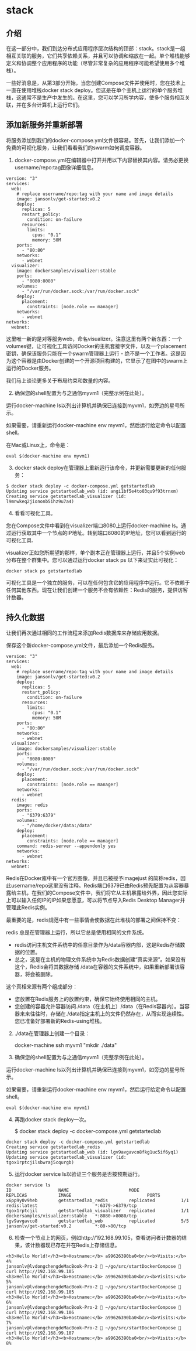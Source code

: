 # stack

## 介绍
在这一部分中，我们到达分布式应用程序层次结构的顶部：stack。stack是一组相互关联的服务，它们共享依赖关系，并且可以协调和缩放在一起。单个堆栈能够定义和协调整个应用程序的功能（尽管非常复杂的应用程序可能希望使用多个堆栈）。

一些好消息是，从第3部分开始，当您创建Compose文件并使用时，您在技术上一直在使用堆栈docker stack deploy。但这是在单个主机上运行的单个服务堆栈，这通常不是生产中发生的。在这里，您可以学习所学内容，使多个服务相互关联，并在多台计算机上运行它们。

## 添加新服务并重新部署
将服务添加到我们的docker-compose.yml文件很容易。首先，让我们添加一个免费的可视化服务，让我们看看我们的swarm如何调度容器。

1. docker-compose.yml在编辑器中打开并用以下内容替换其内容。请务必更换username/repo:tag图像详细信息。
```
version: "3"
services:
  web:
    # replace username/repo:tag with your name and image details
    image: jansonlv/get-started:v0.2
    deploy:
      replicas: 5
      restart_policy:
        condition: on-failure
      resources:
        limits:
          cpus: "0.1"
          memory: 50M
    ports:
      - "80:80"
    networks:
      - webnet
  visualizer:
    image: dockersamples/visualizer:stable
    ports:
      - "8080:8080"
    volumes:
      - "/var/run/docker.sock:/var/run/docker.sock"
    deploy:
      placement:
        constraints: [node.role == manager]
    networks:
      - webnet
networks:
  webnet:
```
这里唯一新的是对等服务web，命名visualizer。注意这里有两个新东西：一个volumes键，让可视化工具访问Docker的主机套接字文件，以及一个placement密钥，确保该服务只能在一个swarm管理器上运行 - 绝不是一个工作者。这是因为这个容器是由Docker创建的一个开源项目构建的，它显示了在图中的swarm上运行的Docker服务。

我们马上谈论更多关于布局约束和数量的内容。

2. 确保您的shell配置为与之通信myvm1（完整示例在此处）。

运行docker-machine ls以列出计算机并确保已连接到myvm1，如旁边的星号所示。

如果需要，请重新运行docker-machine env myvm1，然后运行给定命令以配置shell。

在Mac或Linux上，命令是：

    eval $(docker-machine env myvm1)

3. docker stack deploy在管理器上重新运行该命令，并更新需要更新的任何服务：
```
$ docker stack deploy -c docker-compose.yml getstartedlab
Updating service getstartedlab_web (id: angi1bf5e4to03qu9f93trnxm)
Creating service getstartedlab_visualizer (id: l9mnwkeq2jiononb5ihz9u7a4)
```

4. 看看可视化工具。

您在Compose文件中看到在visualizer端口8080上运行docker-machine ls。通过运行获取其中一个节点的IP地址。转到端口8080的IP地址，您可以看到运行的可视化工具.

visualizer正如您所期望的那样，单个副本正在管理器上运行，并且5个实例web分布在整个群集中。您可以通过运行docker stack ps <stack>以下来证实此可视化：

    docker stack ps getstartedlab
可视化工具是一个独立的服务，可以在任何包含它的应用程序中运行。它不依赖于任何其他东西。现在让我们创建一个服务不会有依赖性：Redis的服务，提供访客计数器。

## 持久化数据
让我们再次通过相同的工作流程来添加Redis数据库来存储应用数据。

保存这个新docker-compose.yml文件，最后添加一个Redis服务。
```
version: "3"
services:
  web:
    # replace username/repo:tag with your name and image details
    image: jansonlv/get-started:v0.2
    deploy:
      replicas: 5
      restart_policy:
        condition: on-failure
      resources:
        limits:
          cpus: "0.1"
          memory: 50M
    ports:
      - "80:80"
    networks:
      - webnet
  visualizer:
    image: dockersamples/visualizer:stable
    ports:
      - "8080:8080"
    volumes:
      - "/var/run/docker.sock:/var/run/docker.sock"
    deploy:
      placement:
        constraints: [node.role == manager]
    networks:
      - webnet
  redis:
    image: redis
    ports:
      - "6379:6379"
    volumes:
      - "/home/docker/data:/data"
    deploy:
      placement:
        constraints: [node.role == manager]
    command: redis-server --appendonly yes
    networks:
      - webnet
networks:
  webnet:

```
Redis在Docker库中有一个官方图像，并且已被授予imagejust 的简称redis，因此username/repo这里没有注释。Redis端口6379已由Redis预先配置为从容器暴露给主机，在我们的Compose文件中，我们将它从主机暴露给外界，因此您实际上可以输入任何IP的IP如果您愿意，可以将节点导入Redis Desktop Manager并管理此Redis实例。

最重要的是，redis规范中有一些事情会使数据在此堆栈的部署之间保持不变：

redis 总是在管理器上运行，所以它总是使用相同的文件系统。
* redis访问主机文件系统中的任意目录作为/data容器内部，这是Redis存储数据的位置。
* 总之，这是在主机的物理文件系统中为Redis数据创建“真实来源”。如果没有这个，Redis会将其数据存储 /data在容器的文件系统中，如果重新部署该容器，将会被删除。

这个真相来源有两个组成部分：

* 您放置在Redis服务上的放置约束，确保它始终使用相同的主机。
* 您创建的容器允许容器访问./data（在主机上）/data（在Redis容器内）。当容器来来往往时，存储在./data指定主机上的文件仍然存在，从而实现连续性。
您已准备好部署新的Redis-using堆栈。

2. ./data在管理器上创建一个目录：

    docker-machine ssh myvm1 "mkdir ./data"
3. 确保您的shell配置为与之通信myvm1（完整示例在此处）。

运行docker-machine ls以列出计算机并确保已连接到myvm1，如旁边的星号所示。

如果需要，请重新运行docker-machine env myvm1，然后运行给定命令以配置shell。

    eval $(docker-machine env myvm1)

4. 再跑docker stack deploy一次。

    $ docker stack deploy -c docker-compose.yml getstartedlab
```
docker stack deploy -c docker-compose.yml getstartedlab
Creating service getstartedlab_redis
Updating service getstartedlab_web (id: lgv9avgavco8fkg1uc5if6yq1)
Updating service getstartedlab_visualizer (id: tgox1rptcjilsbwraj5cqurgb)
```

5. 运行docker service ls以验证三个服务是否按预期运行。
```
docker service ls
ID                  NAME                       MODE                REPLICAS            IMAGE                             PORTS
x6pp9y0v9heb        getstartedlab_redis        replicated          1/1                 redis:latest                      *:6379->6379/tcp
tgox1rptcjil        getstartedlab_visualizer   replicated          1/1                 dockersamples/visualizer:stable   *:8080->8080/tcp
lgv9avgavco8        getstartedlab_web          replicated          5/5                 jansonlv/get-started:v0.2         *:80->80/tcp
```

6. 检查一个节点上的网页，例如http://192.168.99.105，查看访问者计数器的结果，该计数器现已存在并在Redis上存储信息。
```
<h3>Hello World!</h3><b>Hostname:</b> a99626390ba0<br/><b>Visits:</b> 4%                                                                                                       jansonlv@lvdongchengdeMacBook-Pro-2  ~/go/src/startDockerCompose  curl http://192.168.99.105
<h3>Hello World!</h3><b>Hostname:</b> a99626390ba0<br/><b>Visits:</b> 5%                                                                                                       jansonlv@lvdongchengdeMacBook-Pro-2  ~/go/src/startDockerCompose  curl http://192.168.99.105
<h3>Hello World!</h3><b>Hostname:</b> a99626390ba0<br/><b>Visits:</b> 6%                                                                                                       jansonlv@lvdongchengdeMacBook-Pro-2  ~/go/src/startDockerCompose  curl http://192.168.99.106     
<h3>Hello World!</h3><b>Hostname:</b> a99626390ba0<br/><b>Visits:</b> 7%                                                                                                       jansonlv@lvdongchengdeMacBook-Pro-2  ~/go/src/startDockerCompose  curl http://192.168.99.107     
<h3>Hello World!</h3><b>Hostname:</b> a99626390ba0<br/><b>Visits:</b> 8%        
```
